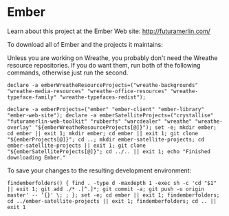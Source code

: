 # Ember

Learn about this project at the Ember Web site: http://futuramerlin.com/

To download all of Ember and the projects it maintains:

Unless you are working on Wreathe, you probably don't need the Wreathe resource repositories. If you do want them, run both of the following commands, otherwise just run the second.

```
declare -a emberWreatheResourceProjects=("wreathe-backgrounds" "wreathe-media-resources" "wreathe-office-resources" "wreathe-typeface-family" "wreathe-typefaces-redist");
```

```
declare -a emberProjects=("ember" "ember-client" "ember-library" "ember-web-site"); declare -a emberSatelliteProjects=("crystallise" "futuramerlin-web-toolkit" "rubberfs" "warcdealer" "wreathe" "wreathe-overlay" "${emberWreatheResourceProjects[@]}"); set -e; mkdir ember; cd ember || exit 1; mkdir ember; cd ember || exit 1; git clone "${emberProjects[@]}"; cd ..; mkdir ember-satellite-projects; cd ember-satellite-projects || exit 1; git clone "${emberSatelliteProjects[@]}"; cd ../.. || exit 1; echo "Finished downloading Ember."
```

To save your changes to the resulting development environment:

```
findemberfolders() { find . -type d -maxdepth 1 -exec sh -c 'cd "$1" || exit 1; git add ./* .[^.]*; git commit -a; git push -u origin master' -- '{}' \; ; }; set -e; cd ember || exit 1; findemberfolders; cd ../ember-satellite-projects || exit 1; findemberfolders; cd .. || exit 1
```
